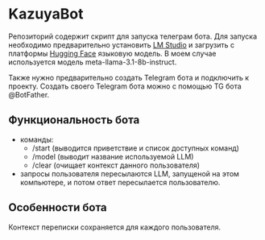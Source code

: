 # KazuyaBot
 
Репозиторий содержит скрипт для запуска телеграм бота. 
Для запуска необходимо предварительно установить <a href="https://lmstudio.ai/">LM Studio</a> и 
загрузить с платформы <a href="https://huggingface.co/">Hugging Face</a> языковую модель.
В моем случае используется модель meta-llama-3.1-8b-instruct.

Также нужно предварительно создать Telegram бота и подключить к проекту.
Создать своего Telegram бота можно с помощью TG бота @BotFather.

## Функциональность бота
* команды: 
   - /start (выводится приветствие и список доступных команд)
   - /model (выводит название используемой LLM)
   - /clear (очищает контекст данного пользователя)
* запросы пользователя пересылаются LLM, запущеной на этом компьютере, и потом ответ пересылается пользователю.

## Особенности бота
Контекст переписки сохраняется для каждого пользователя.
